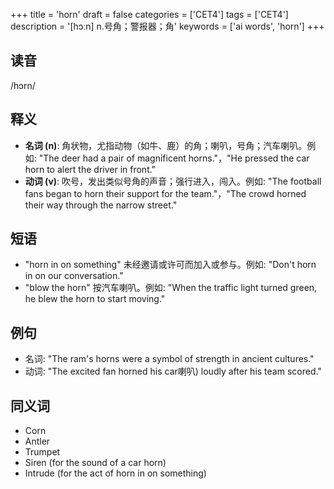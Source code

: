 +++
title = 'horn'
draft = false
categories = ['CET4']
tags = ['CET4']
description = '[hɔːn] n.号角；警报器；角'
keywords = ['ai words', 'horn']
+++

## 读音
/hɔrn/

## 释义
- **名词 (n)**: 角状物，尤指动物（如牛、鹿）的角；喇叭，号角；汽车喇叭。例如: "The deer had a pair of magnificent horns."，"He pressed the car horn to alert the driver in front."
- **动词 (v)**: 吹号，发出类似号角的声音；强行进入，闯入。例如: "The football fans began to horn their support for the team."，"The crowd horned their way through the narrow street."

## 短语
- "horn in on something" 未经邀请或许可而加入或参与。例如: "Don't horn in on our conversation."
- "blow the horn" 按汽车喇叭。例如: "When the traffic light turned green, he blew the horn to start moving."

## 例句
- 名词: "The ram's horns were a symbol of strength in ancient cultures."
- 动词: "The excited fan horned his car喇叭) loudly after his team scored."

## 同义词
- Corn
- Antler
- Trumpet
- Siren (for the sound of a car horn)
- Intrude (for the act of horn in on something)
